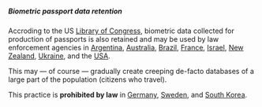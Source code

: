 ##### Biometric passport data retention

Accroding to the US [Library of Congress](https://archive.today/oNlGC), biometric data collected for production of passports is also retained and may be used by law enforcement agencies in
[Argentina](country-ar.html),
[Australia](country-au.html),
[Brazil](country-br.html),
[France](country-fr.html),
[Israel](country-il.html),
[New Zealand](country-nz.html),
[Ukraine](country-ua.html),
and the [USA](country-us.html).

This may &mdash; of course &mdash; gradually create creeping de-facto databases of a large part of the population (citizens who travel).

This practice is **prohibited by law** in
[Germany](country-de.html), [Sweden](country-se.html), and [South Korea](country-kr.html).
